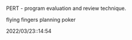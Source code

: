 # 
PERT - program evaluation and review technique.

flying fingers
planning poker


2022/03/23::14:54